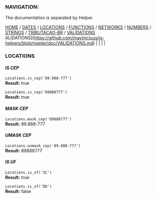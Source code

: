### NAVIGATION:
The documentation is separated by Helper.  

[HOME](../README.md) / [DATES](DATES.md)  / [LOCATIONS](LOCATIONS.md)  / [FUNCTIONS](FUNCTIONS.md)  / [NETWORKS](NETWORKS.md)  / [NUMBERS](NUMBERS.md)  / [STRINGS](STRINGS.md)  / [TRIBUTACAO-BR](TRIBUTACAO-BR.md)  / [VALIDATIONS](VALIDATIONS.md)  
ALIDATIONS](https://github.com/maviniciuus/js-helpers/blob/master/doc/VALIDATIONS.md) | | | |

### LOCATIONS

#### *IS CEP*

`Locations.is_cep('89.888-777')`  
**Result:** true  

`Locations.is_cep('89888777')`  
**Result:** true  

#### *MASK CEP*

`Locations.mask_cep('89888777')`  
**Result:** 89.888-777

#### *UMASK CEP*

`Locations.unmask_cep('89.888-777')`  
**Result:** 89888777

#### *IS UF*

`Locations.is_uf('SC')`  
**Result:** true

`Locations.is_uf('DD')`  
**Result:** false

